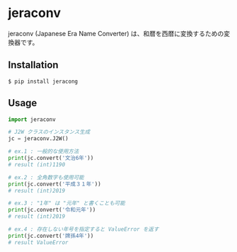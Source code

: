 # jeraconv
jeraconv (Japanese Era Name Converter) は、和暦を西暦に変換するための変換器です。

## Installation
```text
$ pip install jeracong
```
## Usage
```python
import jeraconv

# J2W クラスのインスタンス生成
jc = jeraconv.J2W()

# ex.1 : 一般的な使用方法
print(jc.convert('文治6年'))
# result (int)1190

# ex.2 : 全角数字も使用可能
print(jc.convert('平成３１年'))
# result (int)2019

# ex.3 : "1年" は "元年" と書くことも可能
print(jc.convert('令和元年'))
# result (int)2019

# ex.4 : 存在しない年号を指定すると ValueError を返す
print(jc.convert('牌孫4年'))
# result ValueError
```